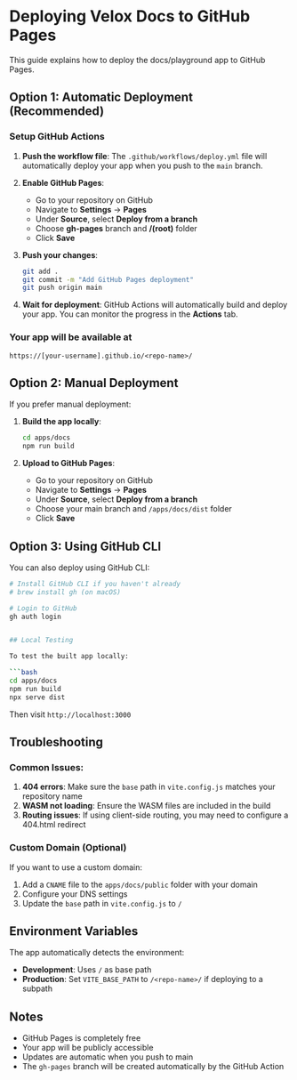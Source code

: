 # Deploying Velox Docs to GitHub Pages

This guide explains how to deploy the docs/playground app to GitHub Pages.

## Option 1: Automatic Deployment (Recommended)

### Setup GitHub Actions

1. **Push the workflow file**: The `.github/workflows/deploy.yml` file will automatically deploy your app when you push to the `main` branch.

2. **Enable GitHub Pages**:
   - Go to your repository on GitHub
   - Navigate to **Settings** → **Pages**
   - Under **Source**, select **Deploy from a branch**
   - Choose **gh-pages** branch and **/(root)** folder
   - Click **Save**

3. **Push your changes**:
   ```bash
   git add .
   git commit -m "Add GitHub Pages deployment"
   git push origin main
   ```

4. **Wait for deployment**: GitHub Actions will automatically build and deploy your app. You can monitor the progress in the **Actions** tab.

### Your app will be available at
`https://[your-username].github.io/<repo-name>/`

## Option 2: Manual Deployment

If you prefer manual deployment:

1. **Build the app locally**:
   ```bash
   cd apps/docs
   npm run build
   ```

2. **Upload to GitHub Pages**:
   - Go to your repository on GitHub
   - Navigate to **Settings** → **Pages**
   - Under **Source**, select **Deploy from a branch**
   - Choose your main branch and `/apps/docs/dist` folder
   - Click **Save**

## Option 3: Using GitHub CLI

You can also deploy using GitHub CLI:

```bash
# Install GitHub CLI if you haven't already
# brew install gh (on macOS)

# Login to GitHub
gh auth login


## Local Testing

To test the built app locally:

```bash
cd apps/docs
npm run build
npx serve dist
```

Then visit `http://localhost:3000`

## Troubleshooting

### Common Issues:

1. **404 errors**: Make sure the `base` path in `vite.config.js` matches your repository name
2. **WASM not loading**: Ensure the WASM files are included in the build
3. **Routing issues**: If using client-side routing, you may need to configure a 404.html redirect

### Custom Domain (Optional)

If you want to use a custom domain:

1. Add a `CNAME` file to the `apps/docs/public` folder with your domain
2. Configure your DNS settings
3. Update the `base` path in `vite.config.js` to `/`

## Environment Variables

The app automatically detects the environment:
- **Development**: Uses `/` as base path
- **Production**: Set `VITE_BASE_PATH` to `/<repo-name>/` if deploying to a subpath

## Notes

- GitHub Pages is completely free
- Your app will be publicly accessible
- Updates are automatic when you push to main
- The `gh-pages` branch will be created automatically by the GitHub Action 
